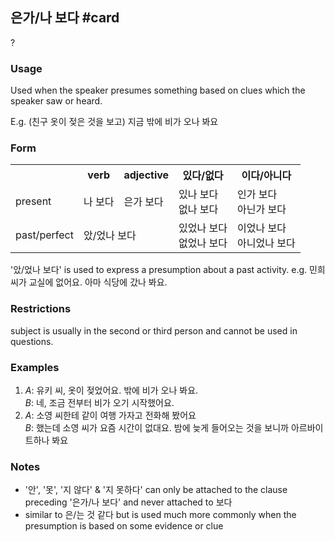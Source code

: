 ## 은가/나 보다 #card
?
### Usage
Used when the speaker presumes something based on clues which the speaker saw or heard.
<!--SR:!2025-01-27,9,250-->

E.g. (친구 옷이 젖은 것을 보고) 지금 밖에 비가 오나 봐요
### Form
<table>
	<tr>
		<th></th>
		<th>verb</th>
		<th>adjective</th>
		<th>있다/없다</th>
		<th>이다/아니다</th>
	</tr>
	<tr>
		<td>present</td>
		<td>나 보다</td>
		<td>은가 보다</td>
		<td>있나 보다<br>없나 보다</td>
		<td>인가 보다<br>아닌가 보다</td>
	</tr>
	<tr>
		<td>past/perfect</td>
		<td colspan="2">았/었나 보다</td>
		<td>있었나 보다<br>없었나 보다</td>
		<td>이었나 보다<br>아니었나 보다</td>
	</tr>
</table>

'았/었나 보다' is used to express a presumption about a past activity. e.g. 민희 씨가 교실에 없어요. 아마 식당에 갔나 봐요.
### Restrictions
subject is usually in the second or third person and cannot be used in questions.
### Examples
1. *A*: 유키 씨, 옷이 젖었어요. 밖에 비가 오나 봐요.<br>
   *B*: 네, 조금 전부터 비가 오기 시작했어요.
2. *A*: 소영 씨한테 같이 여행 가자고 전화해 봤어요<br>
   *B*: 했는데 소영 씨가 요즘 시간이 없대요. 밤에 늦게 들어오는 것을 보니까 아르바이트하나 봐요
### Notes
* '안', '못', '지 않다' & '지 못하다' can only be attached to the clause preceding '은가/나 보다' and never attached to 보다
* similar to 은/는 것 같다 but is used much more commonly when the presumption is based on some evidence or clue
